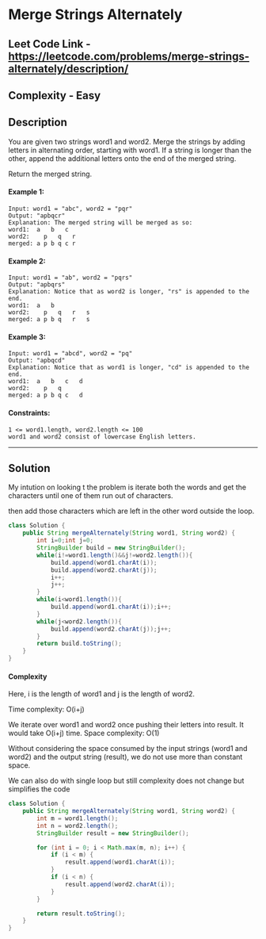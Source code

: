 # Merge Strings Alternately

## Leet Code Link - https://leetcode.com/problems/merge-strings-alternately/description/

## Complexity - Easy

## Description

You are given two strings word1 and word2. Merge the strings by adding letters in alternating order, starting with word1. If a string is longer than the other, append the additional letters onto the end of the merged string.

Return the merged string.

 

#### Example 1:
```plaintext
Input: word1 = "abc", word2 = "pqr"
Output: "apbqcr"
Explanation: The merged string will be merged as so:
word1:  a   b   c
word2:    p   q   r
merged: a p b q c r
```
#### Example 2:
```plaintext
Input: word1 = "ab", word2 = "pqrs"
Output: "apbqrs"
Explanation: Notice that as word2 is longer, "rs" is appended to the end.
word1:  a   b 
word2:    p   q   r   s
merged: a p b q   r   s
```
#### Example 3:
```plaintext
Input: word1 = "abcd", word2 = "pq"
Output: "apbqcd"
Explanation: Notice that as word1 is longer, "cd" is appended to the end.
word1:  a   b   c   d
word2:    p   q 
merged: a p b q c   d
 ```

#### Constraints:
```plaintext
1 <= word1.length, word2.length <= 100
word1 and word2 consist of lowercase English letters.
```
---
## Solution
My intution on looking t the problem is iterate both the words and get the characters until one of them run out of characters.

then add those characters which are left in the other word outside the loop.

```java
class Solution {
    public String mergeAlternately(String word1, String word2) {
        int i=0;int j=0;
        StringBuilder build = new StringBuilder();
        while(i!=word1.length()&&j!=word2.length()){
            build.append(word1.charAt(i));
            build.append(word2.charAt(j));
            i++;
            j++;
        }
        while(i<word1.length()){
            build.append(word1.charAt(i));i++;
        }
        while(j<word2.length()){
            build.append(word2.charAt(j));j++;
        }
        return build.toString();
    }
}
```
#### Complexity
Here, i is the length of word1 and j is the length of word2.

Time complexity: O(i+j)

We iterate over word1 and word2 once pushing their letters into result. It would take O(i+j) time.
Space complexity: O(1)

Without considering the space consumed by the input strings (word1 and word2) and the output string (result), we do not use more than constant space.

We can also do with single loop but still complexity does not change but simplifies the code

```java
class Solution {
    public String mergeAlternately(String word1, String word2) {
        int m = word1.length();
        int n = word2.length();
        StringBuilder result = new StringBuilder();

        for (int i = 0; i < Math.max(m, n); i++) {
            if (i < m) {
                result.append(word1.charAt(i));
            }
            if (i < n) {
                result.append(word2.charAt(i));
            }
        }

        return result.toString();
    }
}
```
